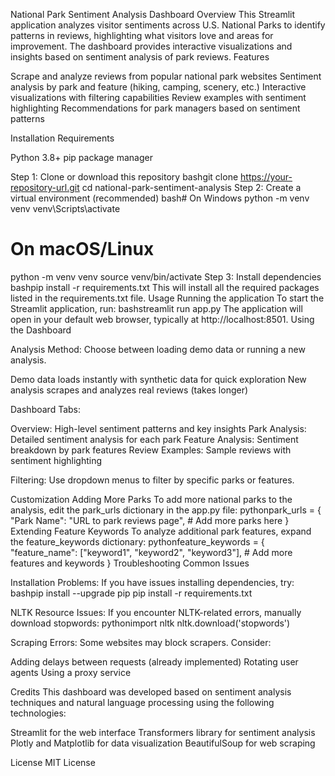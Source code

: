 National Park Sentiment Analysis Dashboard
Overview
This Streamlit application analyzes visitor sentiments across U.S. National Parks to identify patterns in reviews, highlighting what visitors love and areas for improvement. The dashboard provides interactive visualizations and insights based on sentiment analysis of park reviews.
Features

Scrape and analyze reviews from popular national park websites
Sentiment analysis by park and feature (hiking, camping, scenery, etc.)
Interactive visualizations with filtering capabilities
Review examples with sentiment highlighting
Recommendations for park managers based on sentiment patterns

Installation
Requirements

Python 3.8+
pip package manager

Step 1: Clone or download this repository
bashgit clone https://your-repository-url.git
cd national-park-sentiment-analysis
Step 2: Create a virtual environment (recommended)
bash# On Windows
python -m venv venv
venv\Scripts\activate

# On macOS/Linux
python -m venv venv
source venv/bin/activate
Step 3: Install dependencies
bashpip install -r requirements.txt
This will install all the required packages listed in the requirements.txt file.
Usage
Running the application
To start the Streamlit application, run:
bashstreamlit run app.py
The application will open in your default web browser, typically at http://localhost:8501.
Using the Dashboard

Analysis Method: Choose between loading demo data or running a new analysis.

Demo data loads instantly with synthetic data for quick exploration
New analysis scrapes and analyzes real reviews (takes longer)


Dashboard Tabs:

Overview: High-level sentiment patterns and key insights
Park Analysis: Detailed sentiment analysis for each park
Feature Analysis: Sentiment breakdown by park features
Review Examples: Sample reviews with sentiment highlighting


Filtering: Use dropdown menus to filter by specific parks or features.

Customization
Adding More Parks
To add more national parks to the analysis, edit the park_urls dictionary in the app.py file:
pythonpark_urls = {
    "Park Name": "URL to park reviews page",
    # Add more parks here
}
Extending Feature Keywords
To analyze additional park features, expand the feature_keywords dictionary:
pythonfeature_keywords = {
    "feature_name": ["keyword1", "keyword2", "keyword3"],
    # Add more features and keywords
}
Troubleshooting
Common Issues

Installation Problems: If you have issues installing dependencies, try:
bashpip install --upgrade pip
pip install -r requirements.txt

NLTK Resource Issues: If you encounter NLTK-related errors, manually download stopwords:
pythonimport nltk
nltk.download('stopwords')

Scraping Errors: Some websites may block scrapers. Consider:

Adding delays between requests (already implemented)
Rotating user agents
Using a proxy service



Credits
This dashboard was developed based on sentiment analysis techniques and natural language processing using the following technologies:

Streamlit for the web interface
Transformers library for sentiment analysis
Plotly and Matplotlib for data visualization
BeautifulSoup for web scraping

License
MIT License
